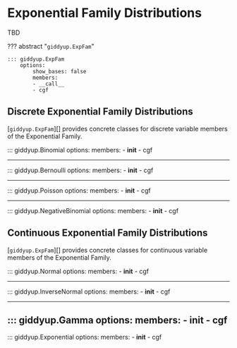 # Exponential Family Distributions

TBD

??? abstract "`giddyup.ExpFam`"

    ::: giddyup.ExpFam
        options:
            show_bases: false
            members:
            - __call__
            - cgf

## Discrete Exponential Family Distributions

[`giddyup.ExpFam`][] provides concrete classes for discrete variable members of the Exponential Family.

::: giddyup.Binomial
    options:
        members:
        - __init__
        - cgf

---

::: giddyup.Bernoulli
    options:
        members:
        - __init__
        - cgf

---

::: giddyup.Poisson
    options:
        members:
        - __init__
        - cgf

---

::: giddyup.NegativeBinomial
    options:
        members:
        - __init__
        - cgf


## Continuous Exponential Family Distributions

[`giddyup.ExpFam`][] provides concrete classes for continuous variable members of the Exponential Family.

::: giddyup.Normal
    options:
        members:
        - __init__
        - cgf

---

::: giddyup.InverseNormal
    options:
        members:
        - __init__
        - cgf

---

::: giddyup.Gamma
    options:
        members:
        - __init__
        - cgf
---

::: giddyup.Exponential
    options:
        members:
        - __init__
        - cgf
